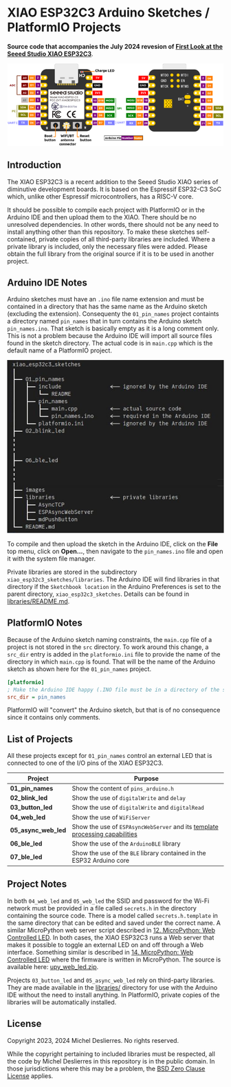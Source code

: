 # XIAO ESP32C3 Arduino Sketches / PlatformIO Projects

**Source code that accompanies the July 2024 revesion of [First Look at the Seeed Studio XIAO ESP32C3](https://sigmdel.ca/michel/ha/xiao/xiao_esp32c3_intro_en.html)**.

![XIAO ESP32C3 Pinout](images/xiao_esp32c3_pinout.png) 

## Introduction

The XIAO ESP32C3 is a recent addition to the Seeed Studio XIAO series of diminutive development boards. It is based on the Espressif ESP32-C3 SoC which, unlike other Espressif microcontrollers, has a RISC-V core.

It should be possible to compile each project with PlatformIO or in the Arduino IDE and then upload them to the XIAO. There should be no unresolved dependencies. In other words, there should not be any need to install anything other than this repository. To make these sketches self-contained, private copies of all third-party libraries are included. Where a private library is included, only the necessary files were added. Please obtain the full library from the original source if it is to be used in another project.

## Arduino IDE Notes

Arduino sketches must have an `.ino` file name extension and must be contained in a directory that has the same name as the Arduino sketch (excluding the extension). Consequenty the `01_pin_names` project containts a directory named `pin_names` that in turn contains the Arduino sketch `pin_names.ino`. That sketch is basically empty as it is a long comment only. This is not a problem because the Arduino IDE will import all source files found in the sketch directory. The actual code is in `main.cpp` which is the default name of a PlatformIO project.

![Directory tree](images/dir_tree.jpg) 

To compile and then upload the sketch in the Arduino IDE, click on the **File** top menu, click on **Open...**, then navigate to the `pin_names.ino` file and open it with the system file manager.

Private libraries are stored in the subdirectory `xiao_esp32c3_sketches/libraries`.  The Arduino IDE will find libraries in that directory if the `Sketchbook location` in the Arduino Preferences is set to the parent directory, `xiao_esp32c3_sketches`. Details can be found in [libraries/README.md](libraries/README.md).

## PlatformIO Notes

Because of the Arduino sketch naming constraints, the `main.cpp` file of a project is not stored in the `src` directory. To work around this change, a `src_dir` entry is added in the `platformio.ini` file to provide the name of the directory in which `main.cpp` is found. That will be the name of the Arduino sketch as shown here for the `01_pin_names` project. 

```ini
[platformio]
; Make the Arduino IDE happy (.INO file must be in a directory of the same name)
src_dir = pin_names
```

PlatformIO will "convert" the Arduino sketch, but that is of no consequence since it contains only comments.

## List of Projects      

All these projects except for `01_pin_names` control an external LED that is connected to one of the I/O pins of the XIAO ESP32C3.

| Project | Purpose |
| ---     | ---                           |
| **01_pin_names** | Show the content of `pins_arduino.h` |
| **02_blink_led** | Show the use of `digitalWrite` and `delay` |
| **03_button_led** | Show the use of `digitalWrite` and `digitalRead`  |
| **04_web_led** | Show the use of `WiFiServer` |
| **05_async_web_led** | Show the use of `ESPAsyncWebServer` and its [template processing capabilities](https://github.com/me-no-dev/ESPAsyncWebServer#template-processing) |
| **06_ble_led** | Show the use of the `ArduinoBLE` library |
| **07_ble_led** | Show the use of the `BLE` library contained in the ESP32 Arduino core |


## Project Notes

In both `04_web_led`  and `05_web_led` the SSID and password for the Wi-Fi network must be provided in a file called `secrets.h` in the directory containing the source code. There is a model called `secrets.h.template` in the same directory that can be edited and saved under the correct name. A similar MicroPython web server script described in [12. MicroPython: Web Controlled LED](https://sigmdel.ca/michel/ha/xiao/xiao_esp32c3_intro_en.html#web). In both cases, the XIAO ESP32C3 runs a Web server that makes it possible to toggle an external LED on and off through a Web interface. Something similar is described in [14. MicroPython: Web Controlled LED](https://sigmdel.ca/michel/ha/xiao/xiao_esp32c3_intro_en.html#web) where the firmware is written in MicroPython. The source is available here: [upy_web_led.zip]("https://sigmdel.ca/michel/ha/xiao/dnld/upy_web_led.zip").

Projects `03_button_led` and `05_async_web_led` rely on third-party libraries. They are made available in the [libraries/](libraries) directory for use with the Arduino IDE without the need to install anything. In PlatformIO, private copies of the libraries will be automatically installed. 

## License

Copyright 2023, 2024 Michel Deslierres. No rights reserved. 

While the copyright pertaining to included libraries must be respected, all the code by Michel Deslierres in this repository is in the public domain. In those jurisdictions where this may be a problem, the [BSD Zero Clause License](https://spdx.org/licenses/0BSD.html) applies.
